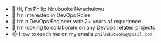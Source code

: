 - 👋 Hi, I’m Philip Ndubuoke Nwachukwu
- 👀 I’m interested in DevOps Roles
- 🌱 I’m a DevOps Engineer with 2+ years of experience
- 💞️ I’m looking to collaborate on any DevOps related projects
- 📫 How to reach me on my emails `philndubuoke@gmail.com`

<!---
ndubuoke/ndubuoke is a ✨ special ✨ repository because its `README.md` (this file) appears on your GitHub profile.
You can click the Preview link to take a look at your changes.
--->
